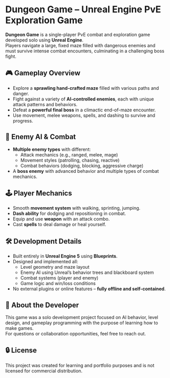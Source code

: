 # Dungeon Game – Unreal Engine PvE Exploration Game

**Dungeon Game** is a single-player PvE combat and exploration game developed solo using **Unreal Engine**.  
Players navigate a large, fixed maze filled with dangerous enemies and must survive intense combat encounters, culminating in a challenging boss fight.

## 🎮 Gameplay Overview

- Explore a **sprawling hand-crafted maze** filled with various paths and danger.
- Fight against a variety of **AI-controlled enemies**, each with unique attack patterns and behaviors.
- Defeat a **powerful final boss** in a climactic end-of-maze encounter.
- Use movement, melee weapons, spells, and dashing to survive and progress.

## 🧠 Enemy AI & Combat

- **Multiple enemy types** with different:
  - Attack mechanics (e.g., ranged, melee, mage)
  - Movement styles (patrolling, chasing, reactive)
  - Combat behaviors (dodging, blocking, aggressive charge)
- A **boss enemy** with advanced behavior and multiple types of combat mechanics.

## 🕹️ Player Mechanics

- Smooth **movement system** with walking, sprinting, jumping.
- **Dash ability** for dodging and repositioning in combat.
- Equip and use **weapon** with an attack combo.
- Cast **spells** to deal damage or heal yourself.

## 🛠️ Development Details

- Built entirely in **Unreal Engine 5** using **Blueprints**.
- Designed and implemented all:
  - Level geometry and maze layout
  - Enemy AI using Unreal’s behavior trees and blackboard system
  - Combat systems (player and enemy)
  - Game logic and win/loss conditions
- No external plugins or online features – **fully offline and self-contained**.

## 🙋 About the Developer

This game was a solo development project focused on AI behavior, level design, and gameplay programming with the purpose of learning how to make games.  
For questions or collaboration opportunities, feel free to reach out.

## 🔒 License

This project was created for learning and portfolio purposes and is not licensed for commercial distribution.

